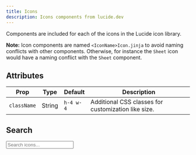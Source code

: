 ```yaml
---
title: Icons
description: Icons components from lucide.dev
---
```



<Prose>

Components are included for each of the icons in the <Link href="/https://lucide.dev/">Lucide</Link> icon library.

</Prose>


<TabPreview component="Icons" template="examples/icons.html"/>

<Prose>

**Note:**
Icon components are named `<IconName>Icon.jinja` to avoid naming conflicts with other components. Otherwise, for instance
the `Sheet` icon would have a naming conflict with the `Sheet` component. 

## Attributes

| Prop        | Type   | Default   | Description                                         |
|-------------|--------|-----------|-----------------------------------------------------|
| `className` | String | `h-4 w-4` | Additional CSS classes for customization like size. |

## Search

</Prose>


<Card className="p-4">

<Input
    id="search"
    type="search"
    name="query"
    className="w-full"
    placeholder="Search icons..."
    hx-get="/icons/search"
    hx-trigger="load, input changed delay:300ms, search"
    hx-target="#icons"
    hx-swap="outerHTML"
/>
  <!-- search results -->
  <div id="icons" class="w-full">
    <div class="flex justify-center py-8 {{ className }}">
        <LoaderCircleIcon className="text-zinc-300 dark:text-zinc-600 h-24 w-24 animate-spin"/>
    </div>
  </div>
</Card>
